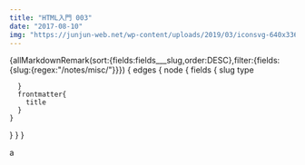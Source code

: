 ```yaml
---
title: "HTML入門 003"
date: "2017-08-10"
img: "https://junjun-web.net/wp-content/uploads/2019/03/iconsvg-640x336.png"
---
```


{allMarkdownRemark(sort:{fields:fields\_\_\_slug,order:DESC},filter:{fields:{slug:{regex:"/notes/misc/"}}}) {
edges {
node {
fields {
slug
type

      }
      frontmatter{
        title
      }
    }

}
}
}

a
